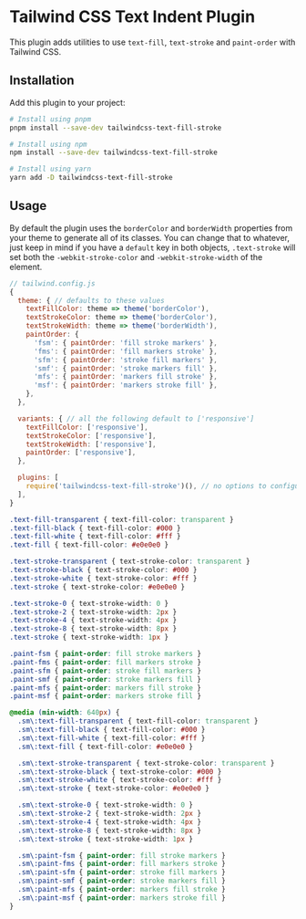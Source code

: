 # Tailwind CSS Text Indent Plugin

This plugin adds utilities to use `text-fill`, `text-stroke` and `paint-order` with Tailwind CSS.

## Installation

Add this plugin to your project:

```bash
# Install using pnpm
pnpm install --save-dev tailwindcss-text-fill-stroke

# Install using npm
npm install --save-dev tailwindcss-text-fill-stroke

# Install using yarn
yarn add -D tailwindcss-text-fill-stroke
```

## Usage

By default the plugin uses the `borderColor` and `borderWidth` properties from your theme to generate all of its classes. You can change that to whatever, just keep in mind if you have a `default` key in both objects, `.text-stroke` will set both the `-webkit-stroke-color` and `-webkit-stroke-width` of the element.

```js
// tailwind.config.js
{
  theme: { // defaults to these values
    textFillColor: theme => theme('borderColor'),
    textStrokeColor: theme => theme('borderColor'),
    textStrokeWidth: theme => theme('borderWidth'),
    paintOrder: {
      'fsm': { paintOrder: 'fill stroke markers' },
      'fms': { paintOrder: 'fill markers stroke' },
      'sfm': { paintOrder: 'stroke fill markers' },
      'smf': { paintOrder: 'stroke markers fill' },
      'mfs': { paintOrder: 'markers fill stroke' },
      'msf': { paintOrder: 'markers stroke fill' },
    },
  },

  variants: { // all the following default to ['responsive']
    textFillColor: ['responsive'],
    textStrokeColor: ['responsive'],
    textStrokeWidth: ['responsive'],
    paintOrder: ['responsive'],
  },

  plugins: [
    require('tailwindcss-text-fill-stroke')(), // no options to configure
  ],
}
```

```css
.text-fill-transparent { text-fill-color: transparent }
.text-fill-black { text-fill-color: #000 }
.text-fill-white { text-fill-color: #fff }
.text-fill { text-fill-color: #e0e0e0 }

.text-stroke-transparent { text-stroke-color: transparent }
.text-stroke-black { text-stroke-color: #000 }
.text-stroke-white { text-stroke-color: #fff }
.text-stroke { text-stroke-color: #e0e0e0 }

.text-stroke-0 { text-stroke-width: 0 }
.text-stroke-2 { text-stroke-width: 2px }
.text-stroke-4 { text-stroke-width: 4px }
.text-stroke-8 { text-stroke-width: 8px }
.text-stroke { text-stroke-width: 1px }

.paint-fsm { paint-order: fill stroke markers }
.paint-fms { paint-order: fill markers stroke }
.paint-sfm { paint-order: stroke fill markers }
.paint-smf { paint-order: stroke markers fill }
.paint-mfs { paint-order: markers fill stroke }
.paint-msf { paint-order: markers stroke fill }

@media (min-width: 640px) {
  .sm\:text-fill-transparent { text-fill-color: transparent }
  .sm\:text-fill-black { text-fill-color: #000 }
  .sm\:text-fill-white { text-fill-color: #fff }
  .sm\:text-fill { text-fill-color: #e0e0e0 }

  .sm\:text-stroke-transparent { text-stroke-color: transparent }
  .sm\:text-stroke-black { text-stroke-color: #000 }
  .sm\:text-stroke-white { text-stroke-color: #fff }
  .sm\:text-stroke { text-stroke-color: #e0e0e0 }

  .sm\:text-stroke-0 { text-stroke-width: 0 }
  .sm\:text-stroke-2 { text-stroke-width: 2px }
  .sm\:text-stroke-4 { text-stroke-width: 4px }
  .sm\:text-stroke-8 { text-stroke-width: 8px }
  .sm\:text-stroke { text-stroke-width: 1px }

  .sm\:paint-fsm { paint-order: fill stroke markers }
  .sm\:paint-fms { paint-order: fill markers stroke }
  .sm\:paint-sfm { paint-order: stroke fill markers }
  .sm\:paint-smf { paint-order: stroke markers fill }
  .sm\:paint-mfs { paint-order: markers fill stroke }
  .sm\:paint-msf { paint-order: markers stroke fill }
}
```
